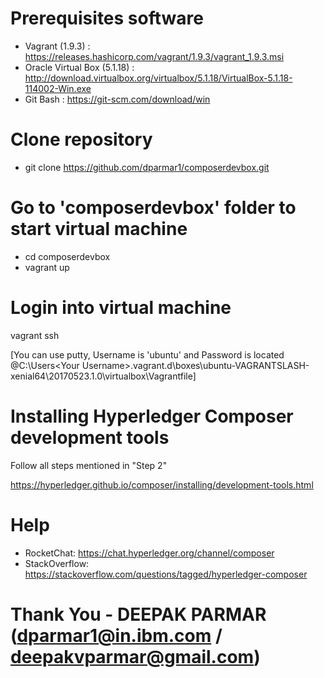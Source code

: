 

# Prerequisites software

- Vagrant (1.9.3) : https://releases.hashicorp.com/vagrant/1.9.3/vagrant_1.9.3.msi
- Oracle Virtual Box (5.1.18) : http://download.virtualbox.org/virtualbox/5.1.18/VirtualBox-5.1.18-114002-Win.exe
- Git Bash : https://git-scm.com/download/win

# Clone repository

- git clone https://github.com/dparmar1/composerdevbox.git

# Go to 'composerdevbox' folder to start virtual machine 

- cd composerdevbox
- vagrant up

# Login into virtual machine

vagrant ssh

[You can use putty, Username is 'ubuntu' and Password is located @C:\Users\<Your Username>\.vagrant.d\boxes\ubuntu-VAGRANTSLASH-xenial64\20170523.1.0\virtualbox\Vagrantfile]

# Installing Hyperledger Composer development tools

Follow all steps mentioned in "Step 2"

https://hyperledger.github.io/composer/installing/development-tools.html

# Help

- RocketChat: https://chat.hyperledger.org/channel/composer
- StackOverflow: https://stackoverflow.com/questions/tagged/hyperledger-composer

# Thank You - DEEPAK PARMAR (dparmar1@in.ibm.com / deepakvparmar@gmail.com)



